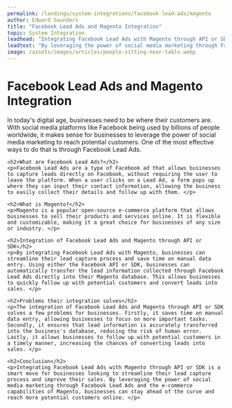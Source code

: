 ```yaml
---
permalink: /landings/system-integrations/facebook-lead-ads/magento
author: Edward Saunders
title: "Facebook Lead Ads and Magento Integration"
topic: System Integration
leadhead: "Integrating Facebook Lead Ads with Magento through API or SDK is a smart move for businesses looking to streamline their lead capture process and improve their sales"
leadtext: "By leveraging the power of social media marketing through Facebook Lead Ads and the e-commerce capabilities of Magento, businesses can stay ahead of the curve and reach more potential customers online."
image: /assets/images/articles/people-sitting-near-table.webp
---
```

<div class="arttext">	<h1>Facebook Lead Ads and Magento Integration</h1>
	<p>In today's digital age, businesses need to be where their customers are. With social media platforms like Facebook being used by billions of people worldwide, it makes sense for businesses to leverage the power of social media marketing to reach potential customers. One of the most effective ways to do that is through Facebook Lead Ads.</p>

	<h2>What are Facebook Lead Ads?</h2>
	<p>Facebook Lead Ads are a type of Facebook ad that allows businesses to capture leads directly on Facebook, without requiring the user to leave the platform. When a user clicks on a Lead Ad, a form pops up where they can input their contact information, allowing the business to easily collect their details and follow up with them. </p>

	<h2>What is Magento?</h2>
	<p>Magento is a popular open-source e-commerce platform that allows businesses to sell their products and services online. It is flexible and customizable, making it a great choice for businesses of any size or industry. </p>

	<h2>Integration of Facebook Lead Ads and Magento through API or SDK</h2>
	<p>By integrating Facebook Lead Ads with Magento, businesses can streamline their lead capture process and save time on manual data entry. Using either the Facebook API or SDK, businesses can automatically transfer the lead information collected through Facebook Lead Ads directly into their Magento database. This allows businesses to quickly follow up with potential customers and convert leads into sales. </p>

	<h2>Problems their integration solves</h2>
	<p>The integration of Facebook Lead Ads and Magento through API or SDK solves a few problems for businesses. Firstly, it saves time on manual data entry, allowing businesses to focus on more important tasks. Secondly, it ensures that lead information is accurately transferred into the business's database, reducing the risk of human error. Lastly, it allows businesses to follow up with potential customers in a timely manner, increasing the chances of converting leads into sales. </p>

	<h2>Conclusion</h2>
	<p>Integrating Facebook Lead Ads with Magento through API or SDK is a smart move for businesses looking to streamline their lead capture process and improve their sales. By leveraging the power of social media marketing through Facebook Lead Ads and the e-commerce capabilities of Magento, businesses can stay ahead of the curve and reach more potential customers online. </p>
</div>